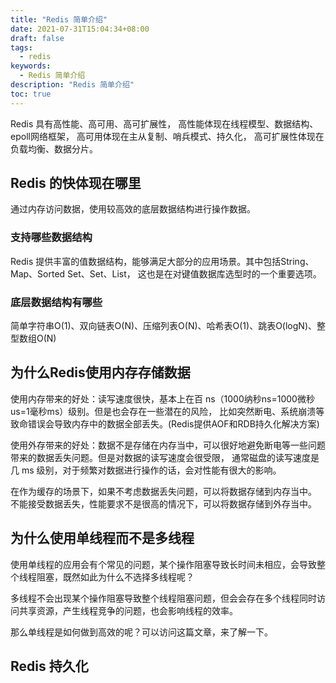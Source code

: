 ```yaml
---
title: "Redis 简单介绍"
date: 2021-07-31T15:04:34+08:00
draft: false
tags: 
  - redis
keywords: 
  - Redis 简单介绍
description: "Redis 简单介绍"
toc: true
---
```


Redis 具有高性能、高可用、高可扩展性，
高性能体现在线程模型、数据结构、epoll网络框架，
高可用体现在主从复制、哨兵模式、持久化，
高可扩展性体现在负载均衡、数据分片。

## Redis 的快体现在哪里
通过内存访问数据，使用较高效的底层数据结构进行操作数据。

### 支持哪些数据结构
Redis 提供丰富的值数据结构，能够满足大部分的应用场景。其中包括String、Map、Sorted Set、Set、List，
这也是在对键值数据库选型时的一个重要选项。

### 底层数据结构有哪些
简单字符串O(1)、双向链表O(N)、压缩列表O(N)、哈希表O(1)、跳表O(logN)、整型数组O(N)

## 为什么Redis使用内存存储数据
使用内存带来的好处：读写速度很快，基本上在百 ns（1000纳秒ns=1000微秒us=1毫秒ms）级别。但是也会存在一些潜在的风险，
比如突然断电、系统崩溃等致命错误会导致内存中的数据全部丢失。(Redis提供AOF和RDB持久化解决方案)

使用外存带来的好处：数据不是存储在内存当中，可以很好地避免断电等一些问题带来的数据丢失问题。但是对数据的读写速度会很受限，
通常磁盘的读写速度是几 ms 级别，对于频繁对数据进行操作的话，会对性能有很大的影响。

在作为缓存的场景下，如果不考虑数据丢失问题，可以将数据存储到内存当中。
不能接受数据丢失，性能要求不是很高的情况下，可以将数据存储到外存当中。 

## 为什么使用单线程而不是多线程
使用单线程的应用会有个常见的问题，某个操作阻塞导致长时间未相应，会导致整个线程阻塞，既然如此为什么不选择多线程呢？

多线程不会出现某个操作阻塞导致整个线程阻塞问题，但会会存在多个线程同时访问共享资源，产生线程竞争的问题，也会影响线程的效率。

那么单线程是如何做到高效的呢？可以访问这篇文章，来了解一下。

## Redis 持久化

